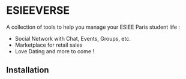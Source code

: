 # ESIEEVERSE

A collection of tools to help you manage your ESIEE Paris student life : 
- Social Network with Chat, Events, Groups, etc.
- Marketplace for retail sales
- Love Dating
and more to come !

## Installation